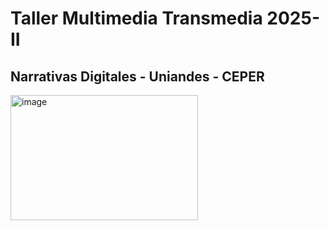 # Taller Multimedia Transmedia 2025-II
## Narrativas Digitales - Uniandes - CEPER

<img width="300" height="200" alt="image" src="https://github.com/user-attachments/assets/39932c2a-f0d5-4665-a5ef-3a829d0152b4" />
